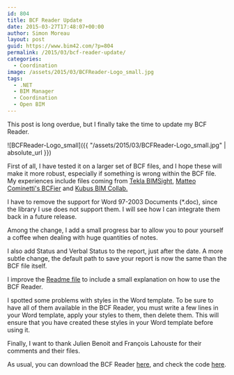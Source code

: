 ```yaml
---
id: 804
title: BCF Reader Update
date: 2015-03-27T17:48:07+00:00
author: Simon Moreau
layout: post
guid: https://www.bim42.com/?p=804
permalink: /2015/03/bcf-reader-update/
categories:
  - Coordination
image: /assets/2015/03/BCFReader-Logo_small.jpg
tags:
  - .NET
  - BIM Manager
  - Coordination
  - Open BIM
---
```

This post is long overdue, but I finally take the time to update my BCF Reader.

![BCFReader-Logo_small]({{ "/assets/2015/03/BCFReader-Logo_small.jpg" | absolute_url }})

First of all, I have tested it on a larger set of BCF files, and I hope these will make it more robust, especially if something is wrong within the BCF file. My experiences include files coming from [Tekla BIMSight](http://www.teklabimsight.com/), [Matteo Cominetti's BCFier](http://matteocominetti.com/bcfier/) and [Kubus BIM Collab.](http://www.bimcollab.com/en/default.aspx)

I have to remove the support for Word 97-2003 Documents (*.doc), since the library I use does not support them. I will see how I can integrate them back in a future release.

Among the change, I add a small progress bar to allow you to pour yourself a coffee when dealing with huge quantities of notes.

I also add Status and Verbal Status to the report, just after the date. A more subtle change, the default path to save your report is now the same than the BCF file itself.

I improve the [Readme file](https://bitbucket.org/simonmoreau/bcfreader/overview) to include a small explanation on how to use the BCF Reader.

I spotted some problems with styles in the Word template. To be sure to have all of them available in the BCF Reader, you must write a few lines in your Word template, apply your styles to them, then delete them. This will ensure that you have created these styles in your Word template before using it.

Finally, I want to thank Julien Benoit and François Lahouste for their comments and their files.

As usual, you can download the BCF Reader [here](https://bitbucket.org/simonmoreau/bcfreader/downloads/BCFReader.exe), and check the code [here](https://bitbucket.org/simonmoreau/bcfreader/overview).
